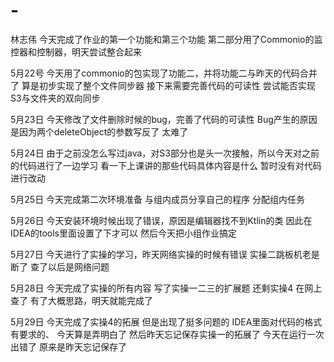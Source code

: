# -
林志伟
今天完成了作业的第一个功能和第三个功能
第二部分用了Commonio的监控器和控制器，明天尝试整合起来

5月22号
今天用了commonio的包实现了功能二，并将功能二与昨天的代码合并了
算是初步实现了整个文件同步器
接下来需要完善代码的可读性
尝试能否实现S3与文件夹的双向同步

5月23日
今天修改了文件删除时候的bug，完善了代码的可读性
Bug产生的原因是因为两个deleteObject的参数写反了
太难了

5月24日
由于之前没怎么写过java，对S3部分也是头一次接触，所以今天对之前的代码进行了一边学习
看一下上课讲的那些代码具体内容是什么
暂时没有对代码进行改动

5月25日
今天完成第二次环境准备
与组内成员分享自己的程序
分配组内任务

5月26日
今天安装环境时候出现了错误，原因是编辑器找不到Ktlin的类
因此在IDEA的tools里面设置了下才可以
然后今天把小组作业搞定

5月27日
今天进行了实操的学习，昨天网络实操的时候有错误
实操二跳板机老是断了
查了以后是网络问题

5月28日
今天完成了实操的所有内容
写了实操一二三的扩展题
还剩实操4
在网上查了
有了大概思路，明天就能完成了

5月29日
今天完成了实操4的拓展
但是出现了挺多问题的
IDEA里面对代码的格式有要求的、
今天算是弄明白了
然后昨天忘记保存实操一的拓展了
今天在运行一次出错了
原来是昨天忘记保存了
